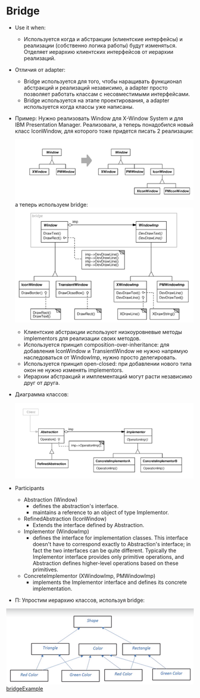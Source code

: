 # Bridge

* Use it when:
    + Используется когда и абстракции (клиентские интерфейсы) и реализации (собственно логика работы)
      будут изменяться. Отделяет иерархию клиентских интерфейсов от иерархии реализаций.
* Отличия от adapter:
    + Bridge используется для того, чтобы наращивать функционал абстракций и реализаций независимо,
    а adapter просто позволяет работать классам с несовместимыми интерфейсами.
    + Bridge используется на этапе проектирования, а adapter используется когда классы уже написаны.  
* Пример:
  Нужно реализовать Window для X-Window System и для IBM Presentation Manager. Реализовали, а теперь понадобился новый
  класс IconWindow, для которого тоже придется писать 2 реализации:
  
  ![img.png](windowsInheritance.png)
  а теперь используем bridge:
  ![windowsBridge.png](windowsBridge.png)
  + Клиентские абстракции используют низкоуровневые методы implementors для реализации своих методов.
  + Используется принцип composition-over-inheritance: для добавления IconWindow и
    TransientWindow не нужно напрямую наследоваться от WindowImp, нужно просто делегировать.
  + Используется принцип open-closed: при добавлении нового типа окон не нужно изменять implementors.   
  + Иерархии абстракций и имплементаций могут расти независимо друг от друга.  

* Диаграмма классов:
  
  ![classDiagram.png](classDiagram.png)

* Participants
    + Abstraction (Window)
        + defines the abstraction's interface.
        + maintains a reference to an object of type Implementor.
    + RefinedAbstraction (IconWindow)
        + Extends the interface defined by Abstraction.
    + Implementor (WindowImp)
        + defines the interface for implementation classes. This interface doesn't have to correspond exactly to
          Abstraction's interface; in fact the two interfaces can be quite different. Typically the Implementor
          interface provides only primitive operations, and Abstraction defines higher-level operations based on these
          primitives.
    + ConcreteImplementor (XWindowImp, PMWindowImp)
        + implements the Implementor interface and defines its concrete implementation.
    
* П: Упростим иерархию классов, используя bridge:
  

![shapes](shapes.png)
[bridgeExample](../../../src/main/java/arbocdi/dp/structural/bridge/Client.java)
  